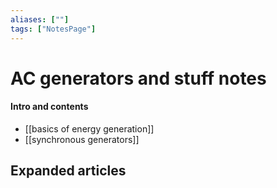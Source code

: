 ```yaml
---
aliases: [""]
tags: ["NotesPage"]
---
```


# AC generators and stuff notes

#### Intro and contents
- [[basics of energy generation]]
- [[synchronous generators]]

## Expanded articles
